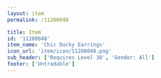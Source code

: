 ```yaml
---
layout: item
permalink: /11200048

title: Item
id: '11200048'
item_name: 'Chic Ducky Earrings'
icon_url: 'item/icon/11200048.png'
sub_header: ['Requires Level 30', 'Gender: All']
footer: ['Untradable']
---
```

